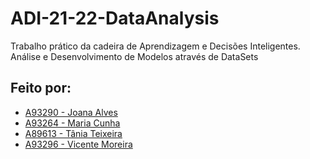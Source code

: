 # ADI-21-22-DataAnalysis
Trabalho prático da cadeira de Aprendizagem e Decisões Inteligentes. Análise e Desenvolvimento de Modelos através de DataSets


## Feito por:
- [A93290 - Joana Alves](https://github.com/marshaia)
- [A93264 - Maria Cunha](https://github.com/stellaechild)
- [A89613 - Tânia Teixeira]()
- [A93296 - Vicente Moreira](https://github.com/VicShadow)